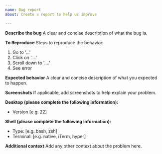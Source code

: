 ```yaml
---
name: Bug report
about: Create a report to help us improve

---
```


**Describe the bug**
A clear and concise description of what the bug is.

**To Reproduce**
Steps to reproduce the behavior:
1. Go to '...'
2. Click on '....'
3. Scroll down to '....'
4. See error

**Expected behavior**
A clear and concise description of what you expected to happen.

**Screenshots**
If applicable, add screenshots to help explain your problem.

**Desktop (please complete the following information):**
 - Version [e.g. 22]


**Shell (please complete the following information):**
 - Type: [e.g. bash, zsh]
 - Terminal: [e.g. native, iTerm, hyper]

**Additional context**
Add any other context about the problem here.
